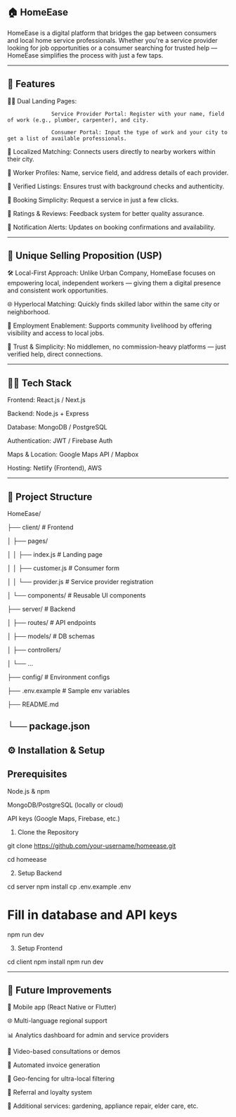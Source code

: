 🏠 HomeEase
-

HomeEase is a digital platform that bridges the gap between consumers and local home service professionals. Whether you're a service provider looking for job opportunities or a consumer searching for trusted help — HomeEase simplifies the process with just a few taps.

----

🚀 Features
-

🧑‍🔧 Dual Landing Pages:


                  Service Provider Portal: Register with your name, field of work (e.g., plumber, carpenter), and city.

                  Consumer Portal: Input the type of work and your city to get a list of available professionals.
    

        
  📍 Localized Matching: Connects users directly to nearby workers within their city.

  👤 Worker Profiles: Name, service field, and address details of each provider.

  🔐 Verified Listings: Ensures trust with background checks and authenticity.

  📆 Booking Simplicity: Request a service in just a few clicks.

  💬 Ratings & Reviews: Feedback system for better quality assurance.

  🔔 Notification Alerts: Updates on booking confirmations and availability.

  ---
  
  🎯 Unique Selling Proposition (USP)
-
  🛠️ Local-First Approach: Unlike Urban Company, HomeEase focuses on empowering local, independent workers — giving them a digital presence and consistent work opportunities.

  🌐 Hyperlocal Matching: Quickly finds skilled labor within the same city or neighborhood.

  💼 Employment Enablement: Supports community livelihood by offering visibility and access to local jobs.

  🤝 Trust & Simplicity: No middlemen, no commission-heavy platforms — just verified help, direct connections.

  ---

  🧑‍💻 Tech Stack
  --

  Frontend: React.js / Next.js

  Backend: Node.js + Express

  Database: MongoDB / PostgreSQL

Authentication: JWT / Firebase Auth

Maps & Location: Google Maps API / Mapbox

Hosting:  Netlify (Frontend),  AWS 

---
📁 Project Structure
--
HomeEase/

├── client/ # Frontend


│   ├── pages/

│   │   ├── index.js        # Landing page


│   │   ├── customer.js     # Consumer form

│   │   └── provider.js     # Service provider registration

│   └── components/         # Reusable UI components

├── server/                 # Backend

│   ├── routes/             # API endpoints

│   ├── models/             # DB schemas

│   ├── controllers/

│   └── ...

├── config/                 # Environment configs

├── .env.example            # Sample env variables

├── README.md

└── package.json
--

⚙️ Installation & Setup
--

Prerequisites
-
Node.js & npm


MongoDB/PostgreSQL (locally or cloud)


API keys (Google Maps, Firebase, etc.)

1. Clone the Repository

git clone https://github.com/your-username/homeease.git

cd homeease

2. Setup Backend

cd server
npm install
cp .env.example .env

# Fill in database and API keys

npm run dev

3. Setup Frontend

cd client
npm install
npm run dev

---
🌱 Future Improvements
--
📱 Mobile app (React Native or Flutter)

🌐 Multi-language regional support

📊 Analytics dashboard for admin and service providers

🎥 Video-based consultations or demos

🧾 Automated invoice generation

📌 Geo-fencing for ultra-local filtering

👥 Referral and loyalty system

🧰 Additional services: gardening, appliance repair, elder care, etc.




